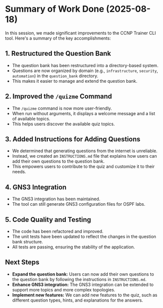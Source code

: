 # Summary of Work Done (2025-08-18)

In this session, we made significant improvements to the CCNP Trainer CLI tool. Here's a summary of the key accomplishments:

## 1. Restructured the Question Bank

*   The question bank has been restructured into a directory-based system.
*   Questions are now organized by domain (e.g., `infrastructure`, `security`, `automation`) in the `question_bank` directory.
*   This makes it easier to manage and extend the question bank.

## 2. Improved the `/quizme` Command

*   The `/quizme` command is now more user-friendly.
*   When run without arguments, it displays a welcome message and a list of available topics.
*   This helps users discover the available quiz topics.

## 3. Added Instructions for Adding Questions

*   We determined that generating questions from the internet is unreliable.
*   Instead, we created an `INSTRUCTIONS.md` file that explains how users can add their own questions to the question bank.
*   This empowers users to contribute to the quiz and customize it to their needs.

## 4. GNS3 Integration

*   The GNS3 integration has been maintained.
*   The tool can still generate GNS3 configuration files for OSPF labs.

## 5. Code Quality and Testing

*   The code has been refactored and improved.
*   The unit tests have been updated to reflect the changes in the question bank structure.
*   All tests are passing, ensuring the stability of the application.

## Next Steps

*   **Expand the question bank:** Users can now add their own questions to the question bank by following the instructions in `INSTRUCTIONS.md`.
*   **Enhance GNS3 integration:** The GNS3 integration can be extended to support more topics and more complex topologies.
*   **Implement new features:** We can add new features to the quiz, such as different question types, hints, and explanations for the answers.
